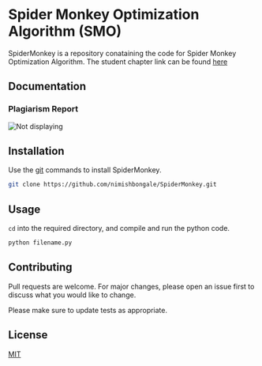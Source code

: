 # Spider Monkey Optimization Algorithm (SMO) 

SpiderMonkey is a repository conataining the code for Spider Monkey Optimization Algorithm.
The student chapter link can be found [here](https://github.com/nimishbongale/SpiderMonkey/blob/master/chapter/Spider%20Monkey%20Optimization%20and%20Nature%20Inspired%20Computing.pdf)

## Documentation
### Plagiarism Report

![Not displaying](https://github.com/nimishbongale/SpiderMonkey/blob/master/misc/Turnitin%20Report%20of%20Spider%20Monkey%20Optimization%20Chapter.png)

## Installation

Use the [git](https://services.github.com/on-demand/downloads/github-git-cheat-sheet.pdf) commands to install SpiderMonkey.

```bash
git clone https://github.com/nimishbongale/SpiderMonkey.git
```

## Usage

```cd``` into the required directory, and compile and run the python code. 
```python
python filename.py
```

## Contributing
Pull requests are welcome. For major changes, please open an issue first to discuss what you would like to change.

Please make sure to update tests as appropriate.

## License
[MIT](https://choosealicense.com/licenses/mit/)
